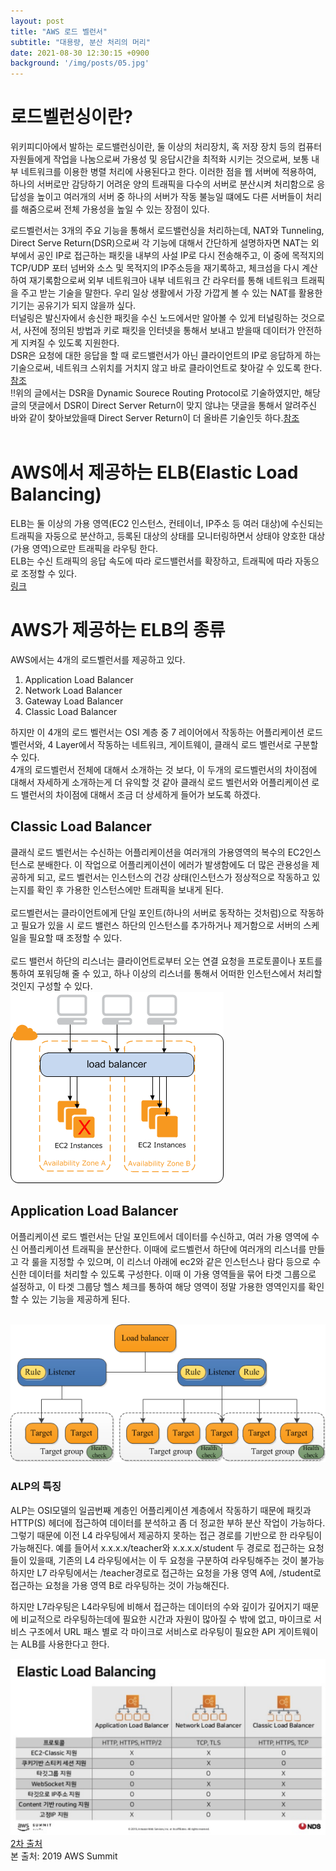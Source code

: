 ```yaml
---
layout: post
title: "AWS 로드 벨런서"
subtitle: "대용량, 분산 처리의 머리"
date: 2021-08-30 12:30:15 +0900
background: '/img/posts/05.jpg'
---
```




# 로드벨런싱이란?
위키피디아에서 발하는 로드밸런싱이란, 둘 이상의 처리장치, 혹 저장 장치 등의 컴퓨터 자원들에게 작업을 나눔으로써 가용성 및 응답시간을 최적화 시키는 것으로써, 보통 내부 네트워크를 이용한 병렬 처리에 사용된다고 한다. 이러한 점을 웹 서버에 적용하여, 하나의 서버로만 감당하기 어려운 양의 트래픽을 다수의 서버로 분산시켜 처리함으로 응답성을 높이고 여러개의 서버 중 하나의 서버가 작동 불능일 떄에도 다른 서버들이 처리를 해줌으로써 전체 가용성을 높일 수 있는 장점이 있다.<br>

로드벨런서는 3개의 주요 기능을 통해서 로드밸런싱을 처리하는데, NAT와 Tunneling, Direct Serve Return(DSR)으로써 각 기능에 대해서 간단하게 설명하자면
NAT는 외부에서 공인 IP로 접근하는 패킷을 내부의 사설 IP로 다시 전송해주고, 이 중에 목적지의 TCP/UDP 포터 넘버와 소스 및 목적지의 IP주소등을 재기록하고, 체크섬을 다시 계산하여 재기록함으로써 외부 네트워크아 내부 네트워크 간 라우터를 통해 네트워크 트래픽을 주고 받는 기술을 말한다. 우리 일상 생활에서 가장 가깝게 볼 수 있는 NAT를 활용한 기기는 공유기가 되지 않을까 싶다.<br>
터널링은 발신자에서 송신한 패킷을 수신 노드에서만 알아볼 수 있게 터널링하는 것으로서, 사전에 정의된 방법과 키로 패킷을 인터넷을 통해서 보내고 받을때 데이터가 안전하게 지켜질 수 있도록 지원한다.<br>
DSR은 요청에 대한 응답을 할 때 로드밸런서가 아닌 클라이언트의 IP로 응답하게 하는 기술으로써, 네트워크 스위치를 거치지 않고 바로 클라이언트로 찾아갈 수 있도록 한다.<br>
[참조](https://d2.naver.com/helloworld/284659)<br>
!!위의 글에서는 DSR을 Dynamic Sourece Routing Protocol로 기술하였지만, 해당 글의 댓글에서 DSR이 Direct Server Return이 맞지 않냐는 댓글을 통해서 알려주신 바와 같이 찾아보았을때 Direct Server Return이 더 올바른 기술인듯 하다.[참조](https://smashingpumpkins.tistory.com/entry/DSRDirect-Server-Return%EC%9D%B4%EB%9E%80)<br><br>

# AWS에서 제공하는 ELB(Elastic Load Balancing)
ELB는 둘 이상의 가용 영역(EC2 인스턴스, 컨테이너, IP주소 등 여러 대상)에 수신되는 트래픽을 자둥으로 분산하고, 등록된 대상의 상태를 모니터링하면서 상태야 양호한 대상(가용 영역)으로만 트래픽을 라우팅 한다.<br>
ELB는 수신 트래픽의 응답 속도에 따라 로드밸런서를 확장하고, 트래픽에 따라 자동으로 조정할 수 있다.<br>
[링크](https://docs.aws.amazon.com/ko_kr/elasticloadbalancing/latest/userguide/what-is-load-balancing.html)<br>

# AWS가 제공하는 ELB의 종류
AWS에서는 4개의 로드벨런서를 제공하고 있다.<br>
1. Application Load Balancer<br>
2. Network Load Balancer<br>
3. Gateway Load Balancer<br>
4. Classic Load Balancer<br>

하지만 이 4개의 로드 벨런서는 OSI 계층 중 7 레이어에서 작동하는 어플리케이션 로드 벨런서와, 4 Layer에서 작동하는 네트워크, 게이트웨이, 클래식 로드 벨런서로 구분할 수 있다. <br>
4개의 로드벨런서 전체에 대해서 소개하는 것 보다, 이 두개의 로드벨런서의 차이점에 대해서 자세하게 소개하는게 더 유익할 것 같아 클래식 로드 벨런서와 어플리케이션 로드 밸런서의 차이점에 대해서 조금 더 상세하게 들어가 보도록 하겠다.<br>


## Classic Load Balancer
클래식 로드 벨런서는 수신하는 어플리케이션을 여러개의 가용영역의 복수의 EC2인스턴스로 분배한다. 이 작업으로 어플리케이션이 에러가 발생함에도 더 많은 관용성을 제공하게 되고, 로드 벨런서는 인스턴스의 건강 상태(인스턴스가 정상적으로 작동하고 있는지를 확인 후 가용한 인스턴스에만 트래픽을 보내게 된다. <br>
<br>
로드벨런서는 클라이언트에게 단일 포인트(하나의 서버로 동작하는 것처럼)으로  작동하고 필요가 있을 시 로드 밸런스 하단의 인스턴스를 추가하거나 제거함으로 서버의 스케일을 필요할 때 조정할 수 있다.<br>
<br>
로드 밸런서 하단의 리스너는 클라이언트로부터 오는 연결 요청을 프로토콜이나 포트를 통하여 포워딩해 줄 수 있고, 하나 이상의 리스너를 통해서 어떠한 인스턴스에서 처리할 것인지 구성할 수 있다. <br>
![설명](/img/posts/21_08_30/load_balancer.png "도식도")





## Application Load Balancer
어플리케이션 로드 벨런서는 단일 포인트에서 데이터를 수신하고, 여러 가용 영역에 수신 어플리케이션 트래픽을 분산한다. 이때에 로드벨런서 하단에 여러개의 리스너를 만들고 각 룰을 지정할 수 있으며, 이 리스너 아래에 ec2와 같은 인스턴스나 람다 등으로 수신한 데이터를 처리할 수 있도록 구성한다. 이때 이 가용 영역들을 묶어 타겟 그룹으로 설정하고, 이  타겟 그룹당 헬스 체크를 통하여 해당 영역이 정말 가용한 영역인지를 확인할 수 있는 기능을 제공하게 된다.
<br><br>

![설명](/img/posts/21_08_30/component_architecture.png "도식도")


### ALP의 특징
ALP는 OSI모델의 일곱번째 계층인 어플리케이션 계층에서 작동하기 때문에 패킷과 HTTP(S) 헤더에 접근하여 데이터를 분석하고 좀 더 정교한 부하 분산 작업이 가능하다. <br>
그렇기 때문에 이전 L4 라우팅에서 제공하지 못하는 접근 경로를 기반으로 한 라우팅이 가능해진다. 예를 들어서 x.x.x.x/teacher와 x.x.x.x/student 두 경로로 접근하는 요청들이 있을때, 기존의 L4 라우팅에서는 이 두 요청을 구분하여 라우팅해주는 것이 불가능하지만 L7 라우팅에서는 /teacher경로로 접근하는 요청을 가용 영역 A에, /student로 접근하는 요청을 가용 영역 B로 라우팅하는 것이 가능해진다.<br>

하지만 L7라우팅은 L4라우팅에 비해서 접근하는 데이터의 수와 깊이가 깊어지기 때문에 비교적으로 라우팅하는데에 필요한 시간과 자원이 많아질 수 밖에 없고, 마이크로 서비스 구조에서 URL 패스 별로 각 마이크로 서비스로 라우팅이 필요한 API 게이트웨이는 ALB를 사용한다고 한다.<br>

![설명](/img/posts/21_08_30/ELB_overall.png "도식도")<br>
[2차 출처](https://haloworld.tistory.com/137)<br>
본 출처: 2019 AWS Summit<br>